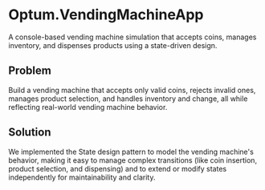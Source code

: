# Optum.VendingMachineApp
A console-based vending machine simulation that accepts coins, manages inventory, and dispenses products using a state-driven design.

## Problem
Build a vending machine that accepts only valid coins, rejects invalid ones, manages product selection, and handles inventory and change, all while reflecting real-world vending machine behavior.

## Solution
We implemented the State design pattern to model the vending machine's behavior, making it easy to manage complex transitions (like coin insertion, product selection, and dispensing) and to extend or modify states independently for maintainability and clarity.

